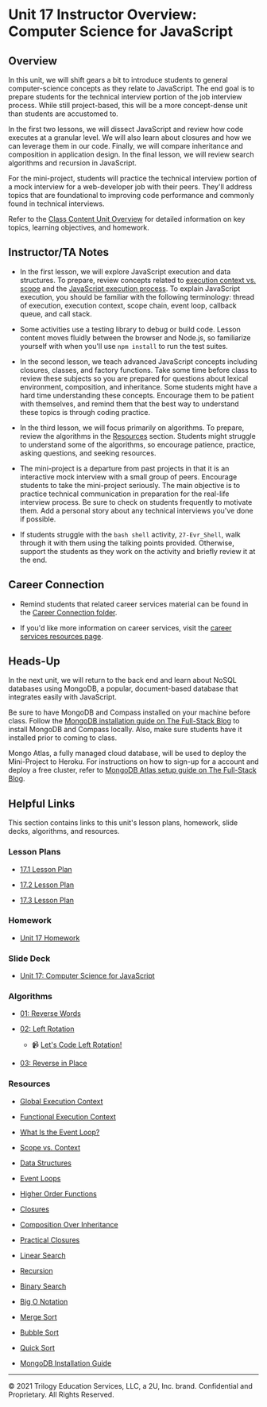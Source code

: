 # Unit 17 Instructor Overview: Computer Science for JavaScript

## Overview

In this unit, we will shift gears a bit to introduce students to general computer-science concepts as they relate to JavaScript. The end goal is to prepare students for the  technical interview portion of the job interview process. While still project-based, this will be a more concept-dense unit than students are accustomed to.

In the first two lessons, we will dissect JavaScript and review how code executes at a granular level. We will also learn about closures and how we can leverage them in our code. Finally, we will compare inheritance and composition in application design. In the final lesson, we will review search algorithms and recursion in JavaScript.

For the mini-project, students will practice the technical interview portion of a mock interview for a web-developer job with their peers. They'll address topics that are foundational to improving code performance and commonly found in technical interviews.

Refer to the [Class Content Unit Overview](../../../01-Class-Content/17-CS/README.md) for detailed information on key topics, learning objectives, and homework.

## Instructor/TA Notes

* In the first lesson, we will explore JavaScript execution and data structures. To prepare, review concepts related to [execution context vs. scope](https://blog.kevinchisholm.com/javascript/difference-between-scope-and-context/) and the [JavaScript execution process](https://www.youtube.com/watch?v=8aGhZQkoFbQ). To explain JavaScript execution, you should be familiar with the following terminology: thread of execution, execution context, scope chain, event loop, callback queue, and call stack.

* Some activities use a testing library to debug or build code. Lesson content moves fluidly between the browser and Node.js, so familiarize yourself with when you'll use `npm install` to run the test suites.

* In the second lesson, we teach advanced JavaScript concepts including closures, classes, and factory functions. Take some time before class to review these subjects so you are prepared for questions about lexical environment, composition, and inheritance. Some students might have a hard time understanding these concepts. Encourage them to be patient with themselves, and remind them that the best way to understand these topics is through coding practice.

* In the third lesson, we will focus primarily on algorithms. To prepare, review the algorithms in the [Resources](#resources) section. Students might struggle to understand some of the algorithms, so encourage patience, practice, asking questions, and seeking resources.

* The mini-project is a departure from past projects in that it is an interactive mock interview with a small group of peers. Encourage students to take the mini-project seriously. The main objective is to practice technical communication in preparation for the real-life interview process. Be sure to check on students frequently to motivate them. Add a personal story about any technical interviews you've done if possible.

* If students struggle with the `bash shell` activity, `27-Evr_Shell`, walk through it with them using the talking points provided. Otherwise, support the students as they work on the activity and briefly review it at the end.

## Career Connection

* Remind students that related career services material can be found in the [Career Connection folder](../../../01-Class-Content/17-CS/04-Career-Connection/README.md).

* If you'd like more information on career services, visit the [career services resources page](https://careernetwork.2u.com/?utm_medium=Academics&utm_source=boot_camp/).

## Heads-Up

In the next unit, we will return to the back end and learn about NoSQL databases using MongoDB, a popular, document-based database that integrates easily with JavaScript.

Be sure to have MongoDB and Compass installed on your machine before class. Follow the [MongoDB installation guide on The Full-Stack Blog](https://coding-boot-camp.github.io/full-stack/mongodb/how-to-install-mongodb) to install MongoDB and Compass locally. Also, make sure students have it installed prior to coming to class.

Mongo Atlas, a fully managed cloud database, will be used to deploy the Mini-Project to Heroku. For instructions on how to sign-up for a account and deploy a free cluster, refer to [MongoDB Atlas setup guide on The Full-Stack Blog](https://coding-boot-camp.github.io/full-stack/mongodb/how-to-set-up-mongodb-atlas).

## Helpful Links

This section contains links to this unit's lesson plans, homework, slide decks, algorithms, and resources.

### Lesson Plans

  * [17.1 Lesson Plan](01-Day_JS/17.1-LESSON-PLAN.md)

  * [17.2 Lesson Plan](02-Day_Advanced-JS/17.2-LESSON-PLAN.md)

  * [17.3 Lesson Plan](03-Day_Algorithms/17.3-LESSON-PLAN.md)

### Homework

  * [Unit 17 Homework](../../../01-Class-Content/17-CS/02-Homework)

### Slide Deck

  * [Unit 17: Computer Science for JavaScript](https://docs.google.com/presentation/d/1oK8WB9pt8GfraNTsWbPNWMFpBYzXe_URem6Ch3oq9eo/edit?usp=sharing)

### Algorithms

  * [01: Reverse Words](../../../01-Class-Content/17-CS/03-Algorithms/01-reverse-no-built-in)

  * [02: Left Rotation](../../../01-Class-Content/17-CS/03-Algorithms/02-left-rotation)

    * 📹 [Let's Code Left Rotation!](https://2u-20.wistia.com/medias/kfyhj4z6fn)

  * [03: Reverse in Place](../../../01-Class-Content/17-CS/03-Algorithms/03-reverse-in-place)

### Resources

* [Global Execution Context](https://developer.mozilla.org/en-US/docs/Web/JavaScript/Reference/Operators/this#global_context)

* [Functional Execution Context](https://developer.mozilla.org/en-US/docs/Web/JavaScript/Reference/Operators/this#Function_context)

* [What Is the Event Loop?](https://www.youtube.com/watch?v=8aGhZQkoFbQ)

* [Scope vs. Context](https://blog.kevinchisholm.com/javascript/difference-between-scope-and-context/)

* [Data Structures](https://en.wikipedia.org/wiki/Data_structure)

* [Event Loops](https://developer.mozilla.org/en-US/docs/Web/JavaScript/EventLoop#Event_loop)

* [Higher Order Functions](https://eloquentjavascript.net/05_higher_order.html#h_xxCc98lOBK)

* [Closures](https://developer.mozilla.org/en-US/docs/Web/JavaScript/Closures)

* [Composition Over Inheritance](https://en.wikipedia.org/wiki/Composition_over_inheritance)

* [Practical Closures](https://developer.mozilla.org/en-US/docs/Web/JavaScript/Closures/#Practical_closures)

* [Linear Search](https://en.wikipedia.org/wiki/Linear_search)

* [Recursion](https://en.wikipedia.org/wiki/Recursion)

* [Binary Search](https://en.wikipedia.org/wiki/Binary_search_algorithm)

* [Big O Notation](https://en.wikipedia.org/wiki/Big_O_notation)

* [Merge Sort](https://en.wikipedia.org/wiki/Sorting_algorithm#Merge_sort)

* [Bubble Sort](https://en.wikipedia.org/wiki/Sorting_algorithm#Bubble_sort)

* [Quick Sort](https://en.wikipedia.org/wiki/Sorting_algorithm#Quicksort)

* [MongoDB Installation Guide](https://coding-boot-camp.github.io/full-stack/mongodb/how-to-install-mongodb)

---
© 2021 Trilogy Education Services, LLC, a 2U, Inc. brand. Confidential and Proprietary. All Rights Reserved.
